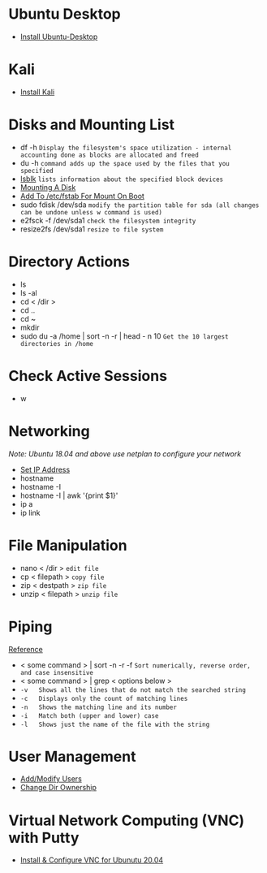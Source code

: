 # Ubuntu Desktop
- [Install Ubuntu-Desktop](https://www.youtube.com/watch?v=98YuVDj6g8Q)

# Kali
- [Install Kali](https://www.kali.org/get-kali/#kali-installer-images)

# Disks and Mounting List
- df -h `Display the filesystem's space utilization - internal accounting done as blocks are allocated and freed`
- du -h `command adds up the space used by the files that you specified`
- [lsblk](https://man7.org/linux/man-pages/man8/lsblk.8.html) `lists information about the specified block devices`
- [Mounting A Disk](https://unix.stackexchange.com/questions/92803/there-are-4-ssds-but-df-only-listed-one-why)
- [Add To /etc/fstab For Mount On Boot](https://askubuntu.com/questions/303497/adding-an-entry-to-fstab)
- sudo fdisk /dev/sda `modify the partition table for sda (all changes can be undone unless w command is used)`
- e2fsck -f /dev/sda1 `check the filesystem integrity`
- resize2fs /dev/sda1 `resize to file system`

# Directory Actions
- ls
- ls -al
- cd < /dir >
- cd ..
- cd ~
- mkdir
- sudo du -a /home | sort -n -r | head - n 10 `Get the 10 largest directories in /home`

# Check Active Sessions
- w

# Networking
_Note: Ubuntu 18.04 and above use netplan to configure your network_
- [Set IP Address](https://vitux.com/how-to-configure-networking-with-netplan-on-ubuntu/)
- hostname
- hostname -I
- hostname -I | awk '{print $1}'
- ip a
- ip link

# File Manipulation
- nano < /dir > `edit file`
- cp < filepath > <destpath> `copy file`
- zip < destpath > <filepath> `zip file`
- unzip < filepath > `unzip file`
  
# Piping
[Reference](https://www.guru99.com/linux-pipe-grep.html)
- < some command > | sort -n -r -f `Sort numerically, reverse order, and case insensitive`
- < some command > | grep < options below >
- `-v	Shows all the lines that do not match the searched string`
- `-c	Displays only the count of matching lines`
- `-n	Shows the matching line and its number`
- `-i	Match both (upper and lower) case`
- `-l	Shows just the name of the file with the string`
  
# User Management
- [Add/Modify Users](https://www.youtube.com/watch?v=19WOD84JFxA)
- [Change Dir Ownership](https://linuxize.com/post/linux-chown-command/#:~:text=The%20chown%20command%20allows%20you,the%20group%20members%2C%20and%20others.)
  
# Virtual Network Computing (VNC) with Putty
- [Install & Configure VNC for Ubunutu 20.04](https://www.digitalocean.com/community/tutorials/how-to-install-and-configure-vnc-on-ubuntu-20-04)

